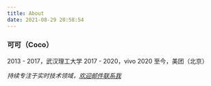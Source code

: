 ```yaml
---
title: About
date: 2021-08-29 20:58:54
---
```


### 可可（Coco）

2013 - 2017，武汉理工大学
2017 - 2020，vivo
2020 至今，美团（北京）

*持续专注于实时技术领域，[欢迎邮件联系我](mailto:cherry.picker2018@icloud.com)*
